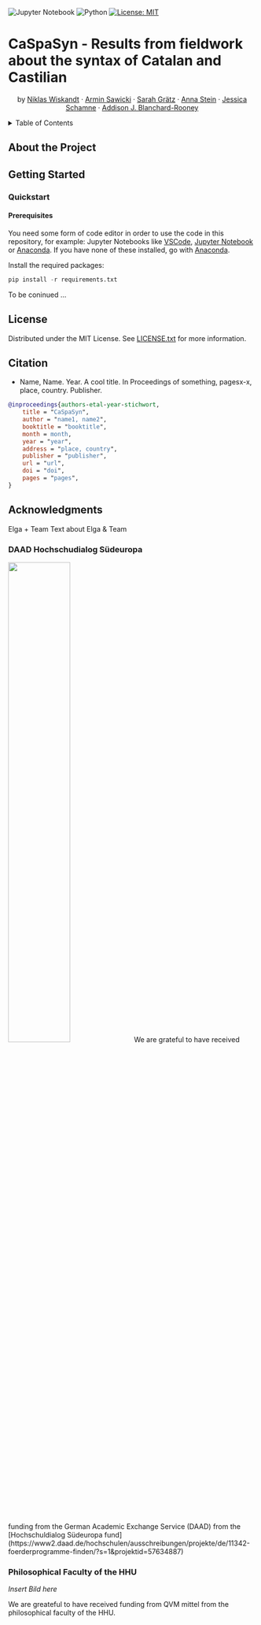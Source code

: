 ![Jupyter Notebook](https://img.shields.io/badge/jupyter-%23FA0F00.svg?style=for-the-badge&logo=jupyter&logoColor=white)
![Python](https://img.shields.io/badge/python-3670A0?style=for-the-badge&logo=python&logoColor=ffdd54)
[![License: MIT](https://img.shields.io/badge/License-MIT-yellow.svg)](https://opensource.org/licenses/MIT)

# CaSpaSyn - Results from fieldwork about the syntax of Catalan and Castilian
<p align="center">
  by 
    <a href="https://orcid.org/0000-0002-6374-1506">Niklas Wiskandt</a>
    ·
    <a href="mailto:armin.saw@gmail.com">Armin Sawicki</a>
    ·
    <a href="mailto:sarah.m.graetz@gmail.com">Sarah Grätz</a>
    ·
    <a href="https://ansost.github.io">Anna Stein</a>
    ·
    <a href="mailto:jessica.schamne@hhu.de">Jessica Schamne</a>
    ·
    <a href="mailto:addisonblanchardrooney@gmail.com">Addison J. Blanchard-Rooney</a>
  </p>
</div>

<!-- TABLE OF CONTENTS -->
<details>
  <summary>Table of Contents</summary>
  <ol>
    <li>
      <a href="#about-the-project">About The Project</a>
      <a href="#getting-started">Getting Started</a>
      <ul>
        <li><a href="#prerequisites">Prerequisites</a></li>
        <li><a href="#installation">Installation</a></li>
        <li><a href="#usage">Usage</a></li>
      </ul>
    </li>
    <li><a href="#license">License</a></li>
    <li><a href="#citation">Citation</a></li>
    <li><a href="#acknowledgments">Acknowledgments</a></li>
  </ol>
</details>

## About the Project

## Getting Started 

### Quickstart
#### Prerequisites
You need some form of code editor in order to use the code in this repository, for example: Jupyter Notebooks like [VSCode](https://code.visualstudio.com/download), [Jupyter Notebook](https://jupyter.org/install) or [Anaconda](https://docs.anaconda.com/free/anaconda/install/windows/).
If you have none of these installed, go with [Anaconda](https://docs.anaconda.com/free/anaconda/install/windows/). 

<!--
Clone the repository using [git](https://git-scm.com/)
```sh
git clone git@github.com:ansost/informativity_pilot.git
```
or [download it as a zip archive](https://github.com/ansost/CaSpaSyn/archive/refs/heads/main.zip).

Navigate inside the repository:
```sh
cd CaSpaSyn
```
-->
Install the required packages:
```python
pip install -r requirements.txt
```
To be coninued ...


## License
Distributed under the MIT License. See [LICENSE.txt](https://github.com/ansost/CaSpaSyn/blob/main/LICENSE) for more information.

## Citation
- Name, Name. Year. A cool title. In Proceedings of something, pagesx-x, place, country. Publisher.

```bibtex
@inproceedings{authors-etal-year-stichwort,
    title = "CaSpaSyn",
    author = "name1, name2",
    booktitle = "booktitle",
    month = month,
    year = "year",
    address = "place, country",
    publisher = "publisher",
    url = "url",
    doi = "doi",
    pages = "pages",
}
```

## Acknowledgments
Elga + Team 
Text about Elga & Team 

### DAAD Hochschudialog Südeuropa
<img src="https://static.daad.de/media/daad_de/der-daad/kommunikation-publikationen/daad_logo_suppl_de+en_h_basic_rgb.png" width=50% height=50%>
We are grateful to have received funding from the German Academic Exchange Service (DAAD) from the [Hochschuldialog Südeuropa fund](https://www2.daad.de/hochschulen/ausschreibungen/projekte/de/11342-foerderprogramme-finden/?s=1&projektid=57634887)

### Philosophical Faculty of the HHU
*Insert Bild here*
<!--<img src="" width=50% height=50%>-->
We are greateful to have received funding from QVM mittel from the philosophical faculty of the HHU. 
